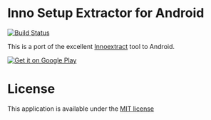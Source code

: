 Inno Setup Extractor for Android 
===================
[![Build Status](https://travis-ci.org/alanwoolley/innoextract-android.svg?branch=develop)](https://travis-ci.org/alanwoolley/innoextract-android)

This is a port of the excellent [Innoextract](http://constexpr.org/innoextract/) tool to Android.

[![Get it on Google Play](https://play.google.com/intl/en_gb/badges/images/generic/en_badge_web_generic.png)](https://play.google.com/store/apps/details?id=uk.co.armedpineapple.innoextract&pcampaignid=MKT-Other-global-all-co-prtnr-py-PartBadge-Mar2515-1)

# License
This application is available under the [MIT license](https://github.com/alanwoolley/innoextract-android/blob/master/LICENSE)
